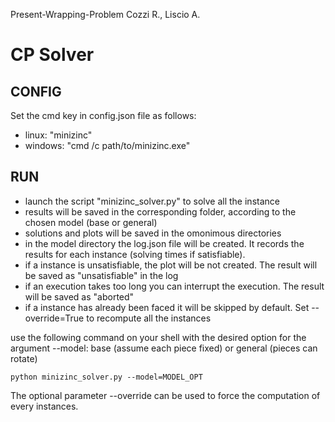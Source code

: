 Present-Wrapping-Problem
Cozzi R., Liscio A.
 
# CP Solver 

## CONFIG

Set the cmd key in config.json file as follows:

 - linux: "minizinc"
 - windows: "cmd /c path/to/minizinc.exe"

## RUN

- launch the script "minizinc_solver.py" to solve all the instance
- results will be saved in the corresponding folder, according to the chosen model (base or general)
- solutions and plots will be saved in the omonimous directories
- in the model directory the log.json file will be created. It records the results for each instance (solving times if satisfiable). 
- if a instance is unsatisfiable, the plot will be not created. The result will be saved as "unsatisfiable" in the log
- if an execution takes too long you can interrupt the execution. The result will be saved as "aborted" 
- if a instance has already been faced it will be skipped by default. Set --override=True to recompute all the instances

use the following command on your shell with the desired option for the argument
--model: base (assume each piece fixed) or general (pieces can rotate)

```
python minizinc_solver.py --model=MODEL_OPT
```

The optional parameter --override can be used to force the computation of every instances.
